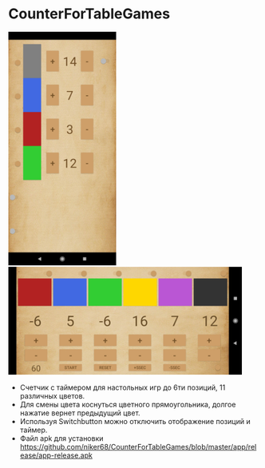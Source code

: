<h1>CounterForTableGames</h1>
<p>
<img src="https://github.com/niker68/CounterForTableGames/blob/master/media/screen1.jpg" width="216" height="468" />
<img src="https://github.com/niker68/CounterForTableGames/blob/master/media/screen0.jpg" width="468" height="216" />
</p>

- Счетчик с таймером для настольных игр до 6ти позиций, 11 различных цветов.
- Для смены цвета коснуться цветного прямоугольника, долгое нажатие вернет предыдущий цвет.
- Используя Switchbutton можно отключить отображение позиций и таймер.
- Файл apk для установки https://github.com/niker68/CounterForTableGames/blob/master/app/release/app-release.apk
